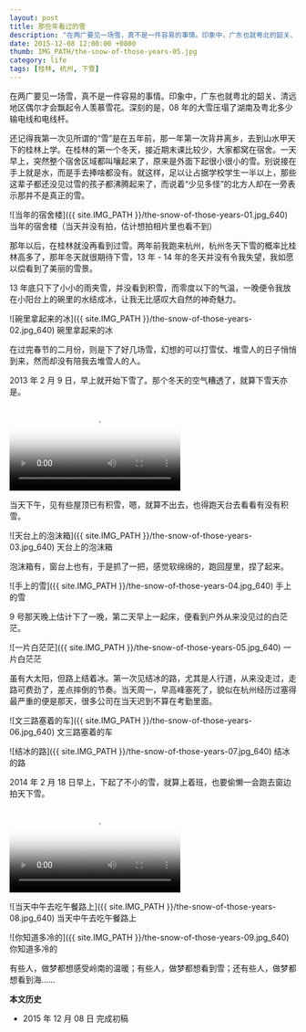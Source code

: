 ```yaml
---
layout: post
title: 那些年看过的雪
description: "在两广要见一场雪，真不是一件容易的事情。印象中，广东也就粤北的韶关、清远地区偶尔才会飘起令人羡慕雪花。深刻的是，08 年的大雪压塌了湖南及粤北多少输电线和电线杆。"
date: 2015-12-08 12:00:00 +0800
thumb: IMG_PATH/the-snow-of-those-years-05.jpg
category: life
tags: [桂林, 杭州, 下雪]
---
```


在两广要见一场雪，真不是一件容易的事情。印象中，广东也就粤北的韶关、清远地区偶尔才会飘起令人羡慕雪花。深刻的是，08 年的大雪压塌了湖南及粤北多少输电线和电线杆。

还记得我第一次见所谓的“雪”是在五年前，那一年第一次背井离乡，去到山水甲天下的桂林上学。在桂林的第一个冬天，接近期末课比较少，大家都窝在宿舍。一天早上，突然整个宿舍区域都叫嚷起来了，原来是外面下起很小很小的雪。别说接在手上就是水，而是手去捧啥都没有。就这样，足以让占据学校学生一半以上，那些这辈子都还没见过雪的孩子都沸腾起来了，而说着“少见多怪”的北方人却在一旁表示那并不是真正的雪。

![当年的宿舍楼]({{ site.IMG_PATH }}/the-snow-of-those-years-01.jpg_640)
当年的宿舍楼（当天并没有拍，估计想拍相片里也看不到）

那年以后，在桂林就没再看到过雪。两年前我跑来杭州，杭州冬天下雪的概率比桂林高多了，那年冬天就很期待下雪，13 年 - 14 年的冬天并没有令我失望，我如愿以偿看到了美丽的雪景。

13 年底只下了小小的雨夹雪，并没看到积雪，而零度以下的气温，一晚便令我放在小阳台上的碗里的水结成冰，让我无比感叹大自然的神奇魅力。

![碗里拿起来的冰]({{ site.IMG_PATH }}/the-snow-of-those-years-02.jpg_640)
碗里拿起来的冰

在过完春节的二月份，则是下了好几场雪，幻想的可以打雪仗、堆雪人的日子悄悄到来，然而却没有陪我去堆雪人的人。

2013 年 2 月 9 日，早上就开始下雪了。那个冬天的空气糟透了，就算下雪天亦是。

<video class="video" poster="{{ site.IMG_PATH }}/the-snow-of-those-years-01.mp4?vframe/jpg/offset/0" controls>
  <source src="{{ site.IMG_PATH }}/the-snow-of-those-years-01.mp4" type="video/mp4" />
  <source src="{{ site.IMG_PATH }}/the-snow-of-those-years-01.webm" type="video/webm" />
  <embed src="{{ site.IMG_PATH }}/flvplayer.swf" allowFullScreen="true" FlashVars="vcastr_file={{ site.IMG_PATH }}/the-snow-of-those-years-01.flv&IsAutoPlay=0&IsContinue=1" quality="high" pluginspage="http://www.macromedia.com/go/getflashplayer" type="application/x-shockwave-flash" width="640" height="360"></embed>  
</video>

当天下午，见有些屋顶已有积雪，嗯，就算不出去，也得跑天台去看看有没有积雪。

![天台上的泡沫箱]({{ site.IMG_PATH }}/the-snow-of-those-years-03.jpg_640)
天台上的泡沫箱

泡沫箱有，窗台上也有，于是抓了一把，感觉软绵绵的，跑回屋里，捏了起来。

![手上的雪]({{ site.IMG_PATH }}/the-snow-of-those-years-04.jpg_640)
手上的雪

9 号那天晚上估计下了一晚，第二天早上一起床，便看到户外从来没见过的白茫茫。

![一片白茫茫]({{ site.IMG_PATH }}/the-snow-of-those-years-05.jpg_640)
一片白茫茫

虽有大太阳，但路上结着冰。第一次见结冰的路，尤其是人行道，从来没走过，走路可费劲了，差点摔倒的节奏。当天周一，早高峰塞死了，貌似在杭州经历过塞得最严重的便是那天，很多公司在当天迟到不算在考勤里面。

![文三路塞着的车]({{ site.IMG_PATH }}/the-snow-of-those-years-06.jpg_640)
文三路塞着的车

![结冰的路]({{ site.IMG_PATH }}/the-snow-of-those-years-07.jpg_640)
结冰的路

2014 年 2 月 18 日早上，下起了不小的雪，就算上着班，也要偷懒一会跑去窗边拍天下雪。

<video class="video" poster="{{ site.IMG_PATH }}/the-snow-of-those-years-02.mp4?vframe/jpg/offset/0" controls>
  <source src="{{ site.IMG_PATH }}/the-snow-of-those-years-02.mp4" type="video/mp4" />
  <source src="{{ site.IMG_PATH }}/the-snow-of-those-years-02.webm" type="video/webm" />
  <embed src="{{ site.IMG_PATH }}/flvplayer.swf" allowFullScreen="true" FlashVars="vcastr_file={{ site.IMG_PATH }}/the-snow-of-those-years-02.flv&IsAutoPlay=0&IsContinue=1" quality="high" pluginspage="http://www.macromedia.com/go/getflashplayer" type="application/x-shockwave-flash" width="640" height="360"></embed>  
</video>

![当天中午去吃午餐路上]({{ site.IMG_PATH }}/the-snow-of-those-years-08.jpg_640)
当天中午去吃午餐路上

![你知道多冷的]({{ site.IMG_PATH }}/the-snow-of-those-years-09.jpg_640)
你知道多冷的

有些人，做梦都想感受岭南的温暖；有些人，做梦都想看到雪；还有些人，做梦都想看到海……

**本文历史**

* 2015 年 12 月 08 日 完成初稿
